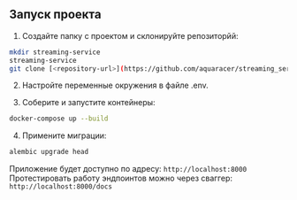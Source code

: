 ## Запуск проекта

1. Создайте папку с проектом и склонируйте репозиторйй:
```bash
mkdir streaming-service
streaming-service
git clone [<repository-url>](https://github.com/aquaracer/streaming_service.git)
```

2. Настройте переменные окружения в файле .env.


3. Соберите и запустите контейнеры:
```bash
docker-compose up --build
```

4. Примените миграции:
```bash
alembic upgrade head
```

Приложение будет доступно по адресу: `http://localhost:8000`
Протестировать работу эндпоинтов можно через сваггер:  `http://localhost:8000/docs`

